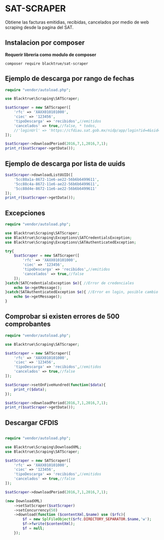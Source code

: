 
# SAT-SCRAPER  

Obtiene las facturas emitidias, recibidas, cancelados por medio de web scraping desde la pagina del SAT.

## Instalacion por composer

**Requerir libreria como modulo de composer**
```
composer require blacktrue/sat-scraper
```

## Ejemplo de descarga por rango de fechas

```php
require "vendor/autoload.php";

use Blacktrue\Scraping\SATScraper;

$satScraper = new SATScraper([
    'rfc' => 'XAXX010101000',
    'ciec' => '123456',
    'tipoDescarga' => 'recibidos',//emitidos
    'cancelados' => true,//false, * todos,
    //'loginUrl' => 'https://cfdiau.sat.gob.mx/nidp/app/login?id=4&sid=1&option=credential' //Opcional para sobreescribir la url del login
]);

$satScraper->downloadPeriod(2016,7,1,2016,7,1);
print_r($satScraper->getData());
```

## Ejemplo de descarga por lista de uuids

```php
$satScraper->downloadListUUID([
    '5cc88a1a-8672-11e6-ae22-56b6b6499611',
    '5cc88c4a-8672-11e6-ae22-56b6b6499611',
    '5cc88d4e-8672-11e6-ae22-56b6b6499611'
]);
print_r($satScraper->getData());
```

## Excepciones
```php
require "vendor/autoload.php";

use Blacktrue\Scraping\SATScraper;
use Blacktrue\Scraping\Exceptions\SATCredentialsException;
use Blacktrue\Scraping\Exceptions\SATAuthenticatedException;

try{
    $satScraper = new SATScraper([
        'rfc' => 'XAXX010101000',
        'ciec' => '123456',
        'tipoDescarga' => 'recibidos',//emitidos
        'cancelados' => true,//false
    ]);
}catch(SATCredentialsException $e){ //Error de credenciales
    echo $e->getMessage();
}catch(SATAuthenticatedException $e){ //Error en login, posible cambio en metodo de login
    echo $e->getMessage();
}

```

## Comprobar si existen errores de 500 comprobantes
```php
require "vendor/autoload.php";

use Blacktrue\Scraping\SATScraper;

$satScraper = new SATScraper([
    'rfc' => 'XAXX010101000',
    'ciec' => '123456',
    'tipoDescarga' => 'recibidos',//emitidos
    'cancelados' => true,//false
]);

$satScraper->setOnFiveHundred(function($data){
	print_r($data);
});

$satScraper->downloadPeriod(2016,7,1,2016,7,1);
print_r($satScraper->getData());

```

## Descargar CFDIS

```php

require "vendor/autoload.php";

use Blacktrue\Scraping\DownloadXML;
use Blacktrue\Scraping\SATScraper;

$satScraper = new SATScraper([
    'rfc' => 'XAXX010101000',
    'ciec' => '123456',
    'tipoDescarga' => 'recibidos',//emitidos
    'cancelados' => true,//false
]);

$satScraper->downloadPeriod(2016,7,1,2016,7,1);

(new DownloadXML)
    ->setSatScraper($satScraper)
    ->setConcurrency(50)
    ->download(function ($contentXml,$name) use ($rfc){
        $f = new SplFileObject($rfc.DIRECTORY_SEPARATOR.$name,'w');
        $f->fwrite($contentXml);
        $f = null;
    });
```